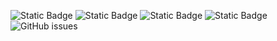 ![Static Badge](https://img.shields.io/badge/blacklists-60-000000) ![Static Badge](https://img.shields.io/badge/blacklisted-3178236-cc0000) ![Static Badge](https://img.shields.io/badge/whitelisted-2243-00CC00) ![Static Badge](https://img.shields.io/badge/streaming_blacklist-28107-000000) ![GitHub issues](https://img.shields.io/github/issues/fabriziosalmi/blacklists)

